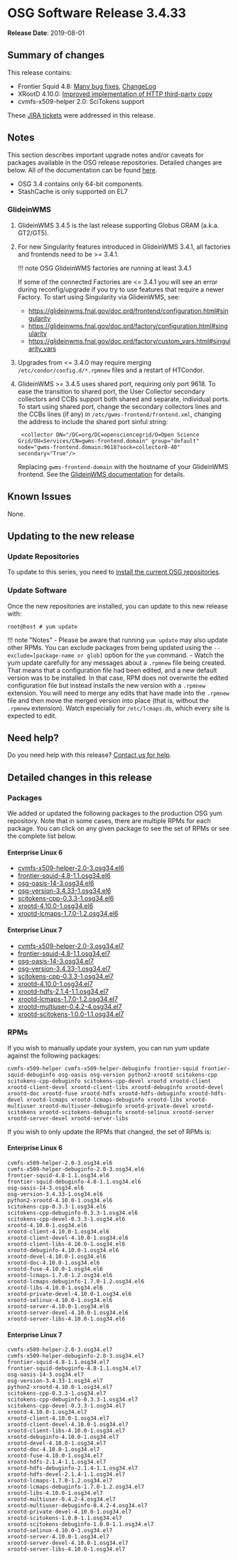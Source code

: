 OSG Software Release 3.4.33
===========================

**Release Date**: 2019-08-01

Summary of changes
------------------

This release contains:

-   Frontier Squid 4.8: [Many bug fixes](https://www.mail-archive.com/squid-announce@lists.squid-cache.org/msg00096.html), [ChangeLog](https://github.com/squid-cache/squid/blob/fede82b/ChangeLog)
-   XRootD 4.10.0: [Improved implementation of HTTP third-party copy](https://github.com/xrootd/xrootd/blob/v4.10.0/docs/ReleaseNotes.txt)
-   cvmfs-x509-helper 2.0: SciTokens support

These [JIRA tickets](https://jira.opensciencegrid.org/issues/?jql=project%20%3D%20SOFTWARE%20AND%20fixVersion%20%3D%203.4.33%20ORDER%20BY%20priority%20DESC%2C%20key%20DESC) were addressed in this release.

Notes
-----

This section describes important upgrade notes and/or caveats for packages available in the OSG release repositories.
Detailed changes are below. All of the documentation can be found [here](../../index.md).

-   OSG 3.4 contains only 64-bit components.
-   StashCache is only supported on EL7

### GlideinWMS ###

1. GlideinWMS 3.4.5 is the last release supporting Globus GRAM (a.k.a. GT2/GT5).

1. For new Singularity features introduced in GlideinWMS 3.4.1, all factories and frontends need to be >= 3.4.1.

    !!! note
        OSG GlideinWMS factories are running at least 3.4.1

    If some of the connected Factories are <= 3.4.1 you will see an error during reconfig/upgrade if you try to use
    features that require a newer Factory.
    To start using Singularity via GlideinWMS, see:

    - <https://glideinwms.fnal.gov/doc.prd/frontend/configuration.html#singularity>
    - <https://glideinwms.fnal.gov/doc.prd/factory/configuration.html#singularity>
    - <https://glideinwms.fnal.gov/doc.prd/factory/custom_vars.html#singularity_vars>

1. Upgrades from <= 3.4.0 may require merging `/etc/condor/config.d/*.rpmnew` files and a restart of HTCondor.

1. GlideinWMS >= 3.4.5 uses shared port, requiring only port 9618.
   To ease the transition to shared port, the User Collector secondary collectors and CCBs support both shared and
   separate, individual ports.
   To start using shared port, change the secondary collectors lines and the CCBs lines (if any) in
   `/etc/gwms-frontend/frontend.xml`, changing the address to include the shared port sinful string:

        <collector DN="/DC=org/DC=opensciencegrid/O=Open Science Grid/OU=Services/CN=gwms-frontend.domain" group="default" node="gwms-frontend.domain:9618?sock=collector0-40" secondary="True"/>

    Replacing `gwms-frontend-domain` with the hostname of your GlideinWMS frontend.
    See the [GlideinWMS documentation](https://glideinwms.fnal.gov/doc.prd/components/condor.html#collectors ) for details.

Known Issues
------------

None.

Updating to the new release
---------------------------

### Update Repositories

To update to this series, you need to [install the current OSG repositories](../../common/yum.md#install-osg-repositories).

### Update Software

Once the new repositories are installed, you can update to this new release with:

``` console
root@host # yum update
```

!!! note "Notes"
    -   Please be aware that running `yum update` may also update other RPMs. You can exclude packages from being updated using the `--exclude=[package-name or glob]` option for the `yum` command.
    -   Watch the yum update carefully for any messages about a `.rpmnew` file being created. That means that a configuration file had been edited, and a new default version was to be installed. In that case, RPM does not overwrite the edited configuration file but instead installs the new version with a `.rpmnew` extension. You will need to merge any edits that have made into the `.rpmnew` file and then move the merged version into place (that is, without the `.rpmnew` extension). Watch especially for `/etc/lcmaps.db`, which every site is expected to edit.

Need help?
----------

Do you need help with this release? [Contact us for help](../../common/help.md).

Detailed changes in this release
--------------------------------

### Packages

We added or updated the following packages to the production OSG yum repository. Note that in some cases, there are multiple RPMs for each package. You can click on any given package to see the set of RPMs or see the complete list below.

#### Enterprise Linux 6

-   [cvmfs-x509-helper-2.0-3.osg34.el6](https://koji.chtc.wisc.edu/koji/search?match=glob&type=build&terms=cvmfs-x509-helper-2.0-3.osg34.el6)
-   [frontier-squid-4.8-1.1.osg34.el6](https://koji.chtc.wisc.edu/koji/search?match=glob&type=build&terms=frontier-squid-4.8-1.1.osg34.el6)
-   [osg-oasis-14-3.osg34.el6](https://koji.chtc.wisc.edu/koji/search?match=glob&type=build&terms=osg-oasis-14-3.osg34.el6)
-   [osg-version-3.4.33-1.osg34.el6](https://koji.chtc.wisc.edu/koji/search?match=glob&type=build&terms=osg-version-3.4.33-1.osg34.el6)
-   [scitokens-cpp-0.3.3-1.osg34.el6](https://koji.chtc.wisc.edu/koji/search?match=glob&type=build&terms=scitokens-cpp-0.3.3-1.osg34.el6)
-   [xrootd-4.10.0-1.osg34.el6](https://koji.chtc.wisc.edu/koji/search?match=glob&type=build&terms=xrootd-4.10.0-1.osg34.el6)
-   [xrootd-lcmaps-1.7.0-1.2.osg34.el6](https://koji.chtc.wisc.edu/koji/search?match=glob&type=build&terms=xrootd-lcmaps-1.7.0-1.2.osg34.el6)

#### Enterprise Linux 7

-   [cvmfs-x509-helper-2.0-3.osg34.el7](https://koji.chtc.wisc.edu/koji/search?match=glob&type=build&terms=cvmfs-x509-helper-2.0-3.osg34.el7)
-   [frontier-squid-4.8-1.1.osg34.el7](https://koji.chtc.wisc.edu/koji/search?match=glob&type=build&terms=frontier-squid-4.8-1.1.osg34.el7)
-   [osg-oasis-14-3.osg34.el7](https://koji.chtc.wisc.edu/koji/search?match=glob&type=build&terms=osg-oasis-14-3.osg34.el7)
-   [osg-version-3.4.33-1.osg34.el7](https://koji.chtc.wisc.edu/koji/search?match=glob&type=build&terms=osg-version-3.4.33-1.osg34.el7)
-   [scitokens-cpp-0.3.3-1.osg34.el7](https://koji.chtc.wisc.edu/koji/search?match=glob&type=build&terms=scitokens-cpp-0.3.3-1.osg34.el7)
-   [xrootd-4.10.0-1.osg34.el7](https://koji.chtc.wisc.edu/koji/search?match=glob&type=build&terms=xrootd-4.10.0-1.osg34.el7)
-   [xrootd-hdfs-2.1.4-1.1.osg34.el7](https://koji.chtc.wisc.edu/koji/search?match=glob&type=build&terms=xrootd-hdfs-2.1.4-1.1.osg34.el7)
-   [xrootd-lcmaps-1.7.0-1.2.osg34.el7](https://koji.chtc.wisc.edu/koji/search?match=glob&type=build&terms=xrootd-lcmaps-1.7.0-1.2.osg34.el7)
-   [xrootd-multiuser-0.4.2-4.osg34.el7](https://koji.chtc.wisc.edu/koji/search?match=glob&type=build&terms=xrootd-multiuser-0.4.2-4.osg34.el7)
-   [xrootd-scitokens-1.0.0-1.1.osg34.el7](https://koji.chtc.wisc.edu/koji/search?match=glob&type=build&terms=xrootd-scitokens-1.0.0-1.1.osg34.el7)

### RPMs

If you wish to manually update your system, you can run yum update against the following packages:

    cvmfs-x509-helper cvmfs-x509-helper-debuginfo frontier-squid frontier-squid-debuginfo osg-oasis osg-version python2-xrootd scitokens-cpp scitokens-cpp-debuginfo scitokens-cpp-devel xrootd xrootd-client xrootd-client-devel xrootd-client-libs xrootd-debuginfo xrootd-devel xrootd-doc xrootd-fuse xrootd-hdfs xrootd-hdfs-debuginfo xrootd-hdfs-devel xrootd-lcmaps xrootd-lcmaps-debuginfo xrootd-libs xrootd-multiuser xrootd-multiuser-debuginfo xrootd-private-devel xrootd-scitokens xrootd-scitokens-debuginfo xrootd-selinux xrootd-server xrootd-server-devel xrootd-server-libs

If you wish to only update the RPMs that changed, the set of RPMs is:

#### Enterprise Linux 6

``` file
cvmfs-x509-helper-2.0-3.osg34.el6
cvmfs-x509-helper-debuginfo-2.0-3.osg34.el6
frontier-squid-4.8-1.1.osg34.el6
frontier-squid-debuginfo-4.8-1.1.osg34.el6
osg-oasis-14-3.osg34.el6
osg-version-3.4.33-1.osg34.el6
python2-xrootd-4.10.0-1.osg34.el6
scitokens-cpp-0.3.3-1.osg34.el6
scitokens-cpp-debuginfo-0.3.3-1.osg34.el6
scitokens-cpp-devel-0.3.3-1.osg34.el6
xrootd-4.10.0-1.osg34.el6
xrootd-client-4.10.0-1.osg34.el6
xrootd-client-devel-4.10.0-1.osg34.el6
xrootd-client-libs-4.10.0-1.osg34.el6
xrootd-debuginfo-4.10.0-1.osg34.el6
xrootd-devel-4.10.0-1.osg34.el6
xrootd-doc-4.10.0-1.osg34.el6
xrootd-fuse-4.10.0-1.osg34.el6
xrootd-lcmaps-1.7.0-1.2.osg34.el6
xrootd-lcmaps-debuginfo-1.7.0-1.2.osg34.el6
xrootd-libs-4.10.0-1.osg34.el6
xrootd-private-devel-4.10.0-1.osg34.el6
xrootd-selinux-4.10.0-1.osg34.el6
xrootd-server-4.10.0-1.osg34.el6
xrootd-server-devel-4.10.0-1.osg34.el6
xrootd-server-libs-4.10.0-1.osg34.el6
```

#### Enterprise Linux 7

``` file
cvmfs-x509-helper-2.0-3.osg34.el7
cvmfs-x509-helper-debuginfo-2.0-3.osg34.el7
frontier-squid-4.8-1.1.osg34.el7
frontier-squid-debuginfo-4.8-1.1.osg34.el7
osg-oasis-14-3.osg34.el7
osg-version-3.4.33-1.osg34.el7
python2-xrootd-4.10.0-1.osg34.el7
scitokens-cpp-0.3.3-1.osg34.el7
scitokens-cpp-debuginfo-0.3.3-1.osg34.el7
scitokens-cpp-devel-0.3.3-1.osg34.el7
xrootd-4.10.0-1.osg34.el7
xrootd-client-4.10.0-1.osg34.el7
xrootd-client-devel-4.10.0-1.osg34.el7
xrootd-client-libs-4.10.0-1.osg34.el7
xrootd-debuginfo-4.10.0-1.osg34.el7
xrootd-devel-4.10.0-1.osg34.el7
xrootd-doc-4.10.0-1.osg34.el7
xrootd-fuse-4.10.0-1.osg34.el7
xrootd-hdfs-2.1.4-1.1.osg34.el7
xrootd-hdfs-debuginfo-2.1.4-1.1.osg34.el7
xrootd-hdfs-devel-2.1.4-1.1.osg34.el7
xrootd-lcmaps-1.7.0-1.2.osg34.el7
xrootd-lcmaps-debuginfo-1.7.0-1.2.osg34.el7
xrootd-libs-4.10.0-1.osg34.el7
xrootd-multiuser-0.4.2-4.osg34.el7
xrootd-multiuser-debuginfo-0.4.2-4.osg34.el7
xrootd-private-devel-4.10.0-1.osg34.el7
xrootd-scitokens-1.0.0-1.1.osg34.el7
xrootd-scitokens-debuginfo-1.0.0-1.1.osg34.el7
xrootd-selinux-4.10.0-1.osg34.el7
xrootd-server-4.10.0-1.osg34.el7
xrootd-server-devel-4.10.0-1.osg34.el7
xrootd-server-libs-4.10.0-1.osg34.el7
```
